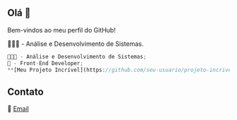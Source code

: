## Olá 👋
Bem-vindos ao meu perfil do GitHub!

👨🏻‍💻 - Análise e Desenvolvimento de Sistemas.
```javascript
👨🏻‍💻 - Análise e Desenvolvimento de Sistemas;
🎨 - Front-End Developer;
**[Meu Projeto Incrível](https://github.com/seu-usuario/projeto-incrivel)**: Uma aplicação web que ajuda a gerenciar tarefas de forma eficiente.


```
## Contato
📧 [Email](mailto:oliveirafee77@gmail.com)
